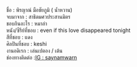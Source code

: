 ชื่อ  : พิรญาณ์ มือชัยภูมิ ( น้ำหวาน) <br>
จบมาจาก : สาธิตมศวประสานมิตร <br>
ชอบกินอะไร : หมาล่า <br>
หนัง/ซีรีย์ที่ชอบ : even if this love disappeared tonight <br>
สีที่ชอบ : แดง <br>
ศิลปินที่ชอบ : keshi <br>
งานอดิเรก : เล่นเปตอง / เต้น <br>
ช่องทางติดต่อ :[IG : saynamwarn](https://www.instagram.com/saynamwarn?igsh=MWkyMTY1Y2RndXBlZw==)

